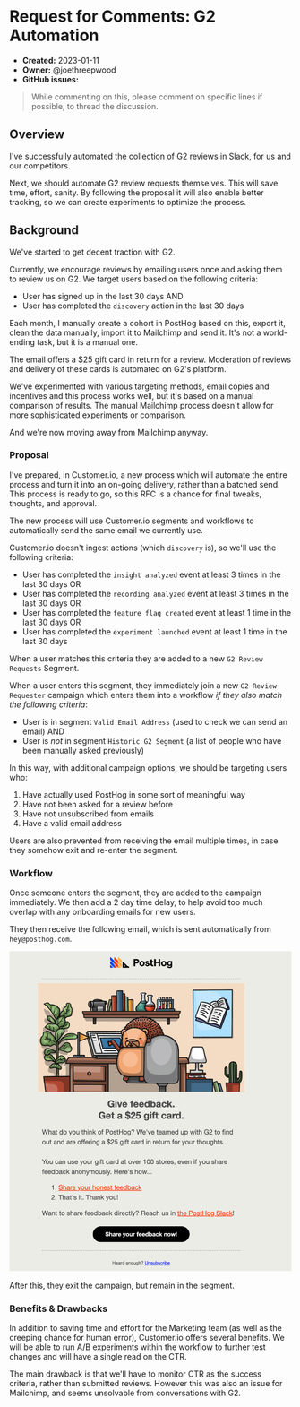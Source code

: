 # Request for Comments: G2 Automation

- **Created:** 2023-01-11
- **Owner:** @joethreepwood
- **GitHub issues:** 

> While commenting on this, please comment on specific lines if possible, to thread the discussion.

## Overview

I've successfully automated the collection of G2 reviews in Slack, for us and our competitors. 

Next, we should automate G2 review requests themselves. This will save time, effort, sanity. By following the proposal it will also enable better tracking, so we can create experiments to optimize the process. 

## Background
We've started to get decent traction with G2. 

Currently, we encourage reviews by emailing users once and asking them to review us on G2. We target users based on the following criteria:

- User has signed up in the last 30 days
AND
- User has completed the `discovery` action in the last 30 days

Each month, I manually create a cohort in PostHog based on this, export it, clean the data manually, import it to Mailchimp and send it. It's not a world-ending task, but it is a manual one.

The email offers a $25 gift card in return for a review. Moderation of reviews and delivery of these cards is automated on G2's platform. 

We've experimented with various targeting methods, email copies and incentives and this process works well, but it's based on a manual comparison of results. The manual Mailchimp process doesn't allow for more sophisticated experiments or comparison.

And we're now moving away from Mailchimp anyway.

### Proposal

I've prepared, in Customer.io, a new process which will automate the entire process and turn it into an on-going delivery, rather than a batched send. This process is ready to go, so this RFC is a chance for final tweaks, thoughts, and approval. 

The new process will use Customer.io segments and workflows to automatically send the same email we currently use. 

Customer.io doesn't ingest actions (which `discovery` is), so we'll use the following criteria:

- User has completed the `insight analyzed` event at least 3 times in the last 30 days
OR
- User has completed the `recording analyzed` event at least 3 times in the last 30 days
OR
- User has completed the `feature flag created` event at least 1 time in the last 30 days
OR
- User has completed the `experiment launched` event at least 1 time in the last 30 days

When a user matches this criteria they are added to a new `G2 Review Requests` Segment. 

When a user enters this segment, they immediately join a new `G2 Review Requester` campaign which enters them into a workflow _if they also match the following criteria_:

- User is in segment `Valid Email Address` (used to check we can send an email)
AND
- User is _not_ in segment `Historic G2 Segment` (a list of people who have been manually asked previously)

In this way, with additional campaign options, we should be targeting users who:

1. Have actually used PostHog in some sort of meaningful way
1. Have not been asked for a review before
1. Have not unsubscribed from emails
1. Have a valid email address

Users are also prevented from receiving the email multiple times, in case they somehow exit and re-enter the segment. 

### Workflow

Once someone enters the segment, they are added to the campaign immediately. We then add a 2 day time delay, to help avoid too much overlap with any onboarding emails for new users. 

They then receive the following email, which is sent automatically from `hey@posthog.com`. 

![g2 email](./images/g2-email.png)

After this, they exit the campaign, but remain in the segment. 

### Benefits & Drawbacks

In addition to saving time and effort for the Marketing team (as well as the creeping chance for human error), Customer.io offers several benefits. We will be able to run A/B experiments within the workflow to further test changes and will have a single read on the CTR. 

The main drawback is that we'll have to monitor CTR as the success criteria, rather than submitted reviews. However this was also an issue for Mailchimp, and seems unsolvable from conversations with G2. 
